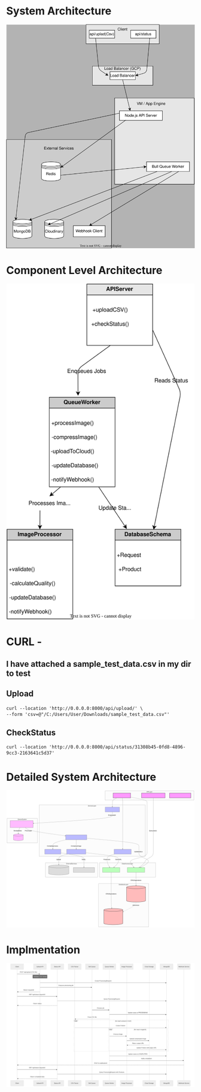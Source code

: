 # System Architecture
![System Architecture](hld.drawio.svg)

# Component Level Architecture
![Component Level Architecture](lld.drawio.svg)


# CURL -

## I have attached a sample_test_data.csv in my dir to test

 ## Upload
```
curl --location 'http://0.0.0.0:8000/api/upload/' \
--form 'csv=@"/C:/Users/User/Downloads/sample_test_data.csv"'
```

## CheckStatus
```
curl --location 'http://0.0.0.0:8000/api/status/31308b45-0fd8-4896-9cc3-2163641c5d37'
```
# Detailed System Architecture
![Detailed System Architecture](system.drawio.svg)


# Implmentation
![Implmentation](implementation.drawio.svg)